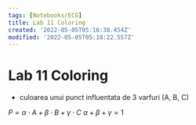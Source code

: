 ```yaml
---
tags: [Notebooks/ECG]
title: Lab 11 Coloring
created: '2022-05-05T05:16:38.454Z'
modified: '2022-05-05T05:18:22.557Z'
---
```


# Lab 11 Coloring

- culoarea unui punct influentata de 3 varfuri (A, B, C)

$P = \alpha \cdot A + \beta \cdot B + \gamma \cdot C$
$\alpha + \beta + \gamma = 1$ 



